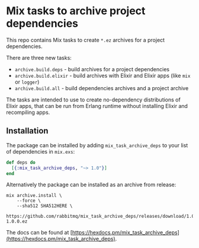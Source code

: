 # Mix tasks to archive project dependencies

This repo contains Mix tasks to create `*.ez` archives for a project dependencies.

There are three new tasks:

- `archive.build.deps` - build archives for a project dependencies
- `archive.build.elixir` - build archives with Elixir and Elixir apps (like `mix` or `logger`)
- `archive.build.all` - build dependencies archives and a project archive

The tasks are intended to use to create no-dependency distributions of Elixir apps,
that can be run from Erlang runtime without installing Elixir and recompiling apps.

## Installation

The package can be installed by adding `mix_task_archive_deps`
to your list of dependencies in `mix.exs`:

```elixir
def deps do
  [{:mix_task_archive_deps, "~> 1.0"}]
end
```

Alternatively the package can be installed as an archive from release:

```
mix archive.install \
    --force \
    --sha512 SHA512HERE \
    https://github.com/rabbitmq/mix_task_archive_deps/releases/download/1.0.0/mix_task_archive_deps-1.0.0.ez
```

The docs can be found at [https://hexdocs.pm/mix_task_archive_deps](https://hexdocs.pm/mix_task_archive_deps).
